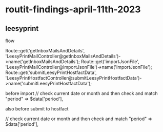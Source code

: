 # routit-findings-april-11th-2023

## leesyprint 

flow

Route::get('getInboxMailsAndDetails', 'LeesyPrintMailController@getInboxMailsAndDetails')->name('getInboxMailsAndDetails');
Route::get('importJsonFile', 'LeesyPrintMailController@importJsonFile')->name('importJsonFile');
Route::get('submitLeesyPrintHostfactData', 'LeesyPrintHostfactController@submitLeesyPrintHostfactData')->name('submitLeesyPrintHostfactData');

before import
// check current date or month and then check and match "period" => $data['period'],

also before submit to hostfact

// check current date or month and then check and match "period" => $data['period'],
